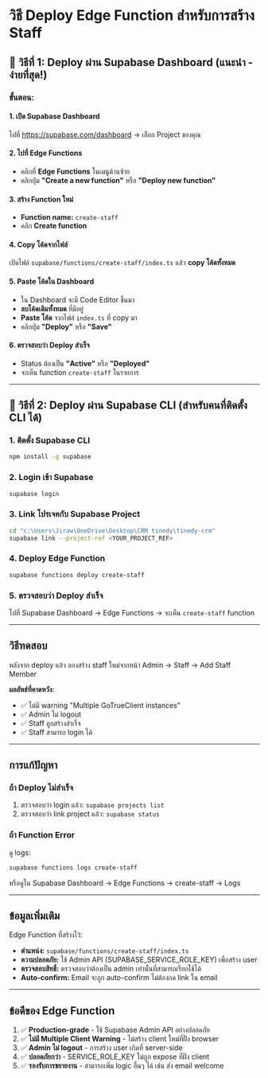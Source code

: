 # วิธี Deploy Edge Function สำหรับการสร้าง Staff

## 🎯 วิธีที่ 1: Deploy ผ่าน Supabase Dashboard (แนะนำ - ง่ายที่สุด!)

### ขั้นตอน:

#### 1. เปิด Supabase Dashboard
ไปที่ https://supabase.com/dashboard → เลือก Project ของคุณ

#### 2. ไปที่ Edge Functions
- คลิกที่ **Edge Functions** ในเมนูด้านซ้าย
- คลิกปุ่ม **"Create a new function"** หรือ **"Deploy new function"**

#### 3. สร้าง Function ใหม่
- **Function name:** `create-staff`
- คลิก **Create function**

#### 4. Copy โค้ดจากไฟล์
เปิดไฟล์ `supabase/functions/create-staff/index.ts` แล้ว **copy โค้ดทั้งหมด**

#### 5. Paste โค้ดใน Dashboard
- ใน Dashboard จะมี Code Editor ขึ้นมา
- **ลบโค้ดเดิมทั้งหมด** ที่มีอยู่
- **Paste โค้ด** จากไฟล์ `index.ts` ที่ copy มา
- คลิกปุ่ม **"Deploy"** หรือ **"Save"**

#### 6. ตรวจสอบว่า Deploy สำเร็จ
- Status ต้องเป็น **"Active"** หรือ **"Deployed"**
- จะเห็น function `create-staff` ในรายการ

---

## 🔧 วิธีที่ 2: Deploy ผ่าน Supabase CLI (สำหรับคนที่ติดตั้ง CLI ได้)

### 1. ติดตั้ง Supabase CLI

```bash
npm install -g supabase
```

### 2. Login เข้า Supabase

```bash
supabase login
```

### 3. Link โปรเจคกับ Supabase Project

```bash
cd "c:\Users\Jiraw\OneDrive\Desktop\CRM tinedy\tinedy-crm"
supabase link --project-ref <YOUR_PROJECT_REF>
```

### 4. Deploy Edge Function

```bash
supabase functions deploy create-staff
```

### 5. ตรวจสอบว่า Deploy สำเร็จ

ไปที่ Supabase Dashboard → Edge Functions → จะเห็น `create-staff` function

---

## วิธีทดสอบ

หลังจาก deploy แล้ว ลองสร้าง staff ใหม่จากหน้า Admin → Staff → Add Staff Member

**ผลลัพธ์ที่คาดหวัง:**
- ✅ ไม่มี warning "Multiple GoTrueClient instances"
- ✅ Admin ไม่ logout
- ✅ Staff ถูกสร้างสำเร็จ
- ✅ Staff สามารถ login ได้

---

## การแก้ปัญหา

### ถ้า Deploy ไม่สำเร็จ

1. ตรวจสอบว่า login แล้ว: `supabase projects list`
2. ตรวจสอบว่า link project แล้ว: `supabase status`

### ถ้า Function Error

ดู logs:
```bash
supabase functions logs create-staff
```

หรือดูใน Supabase Dashboard → Edge Functions → create-staff → Logs

---

## ข้อมูลเพิ่มเติม

Edge Function ที่สร้างไว้:
- **ตำแหน่ง:** `supabase/functions/create-staff/index.ts`
- **ความปลอดภัย:** ใช้ Admin API (SUPABASE_SERVICE_ROLE_KEY) เพื่อสร้าง user
- **ตรวจสอบสิทธิ์:** ตรวจสอบว่าต้องเป็น admin เท่านั้นที่สามารถเรียกใช้ได้
- **Auto-confirm:** Email จะถูก auto-confirm ไม่ต้องกด link ใน email

---

## ข้อดีของ Edge Function

1. ✅ **Production-grade** - ใช้ Supabase Admin API อย่างปลอดภัย
2. ✅ **ไม่มี Multiple Client Warning** - ไม่สร้าง client ใหม่ที่ฝั่ง browser
3. ✅ **Admin ไม่ logout** - การสร้าง user เกิดที่ server-side
4. ✅ **ปลอดภัยกว่า** - SERVICE_ROLE_KEY ไม่ถูก expose ที่ฝั่ง client
5. ✅ **รองรับการขยายงาน** - สามารถเพิ่ม logic อื่นๆ ได้ เช่น ส่ง email welcome

